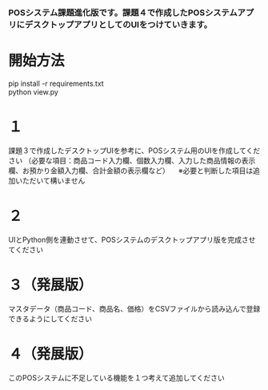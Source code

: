 ### POSシステム課題進化版です。課題４で作成したPOSシステムアプリにデスクトップアプリとしてのUIをつけていきます。


# 開始方法
pip install -r requirements.txt<br>
python view.py

# １
課題３で作成したデスクトップUIを参考に、POSシステム用のUIを作成してください
（必要な項目：商品コード入力欄、個数入力欄、入力した商品情報の表示欄、お預かり金額入力欄、合計金額の表示欄など）
　※必要と判断した項目は追加いただいて構いません
 
# ２
UIとPython側を連動させて、POSシステムのデスクトップアプリ版を完成させてください

# ３（発展版）
マスタデータ（商品コード、商品名、価格）をCSVファイルから読み込んで登録できるようにしてください

# ４（発展版）
このPOSシステムに不足している機能を１つ考えて追加してください
